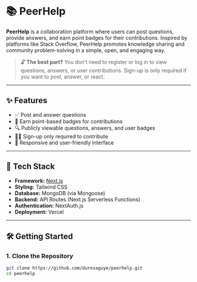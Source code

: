 # 📚 PeerHelp


**PeerHelp** is a collaboration platform where users can post questions, provide answers, and earn point badges for their contributions. Inspired by platforms like Stack Overflow, PeerHelp promotes knowledge sharing and community problem-solving in a simple, open, and engaging way.

> 🔓 **The best part?** You don’t need to register or log in to view questions, answers, or user contributions. Sign-up is only required if you want to post, answer, or react.

---

## ✨ Features

- ✅ Post and answer questions  
- 🌟 Earn point-based badges for contributions  
- 🔍 Publicly viewable questions, answers, and user badges  
- 🧑‍💻 Sign-up only required to contribute  
- 📱 Responsive and user-friendly interface  

---

## 🚀 Tech Stack

- **Framework:** [Next.js](https://nextjs.org/)
- **Styling:** Tailwind CSS
- **Database:** MongoDB (via Mongoose)
- **Backend:** API Routes (Next.js Serverless Functions)
- **Authentication:** NextAuth.js
- **Deployment:** Vercel

---

## 🛠️ Getting Started

### 1. Clone the Repository

```bash
git clone https://github.com/duresaguye/peerhelp.git
cd peerhelp
